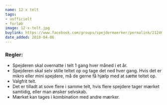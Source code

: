 ```yaml
---
name: 12 x telt
tags:
- uofficielt
- forløb
image: 12-x-telt.jpg
buylink: https://www.facebook.com/groups/spejdermaerker/permalink/2124048624493842/
date_added: 2018-04-06
---
```

### Regler:
- Spejderen skal overnatte i telt 1 gang hver måned i et år.
- Spejderen skal selv stille teltet op og tage det ned hver gang. Hvis det er mikro eller mini spejdere, må de gerne få hjælp med at sætte teltet op.
- Valgfrit telt.
- Det er tilladt at sove flere i samme telt, hvis flere spejdere tager mærket samtidig, eller man ønsker selvskab.
- Mærket kan tages i kombination med andre mærker.